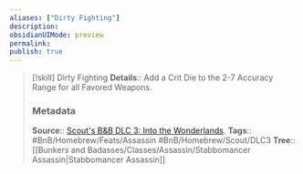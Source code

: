 ```yaml
---
aliases: ["Dirty Fighting"]
description: 
obsidianUIMode: preview
permalink: 
publish: true
---
```


> [!skill] Dirty Fighting
> **Details**:: Add a Crit Die to the 2-7 Accuracy Range for all Favored Weapons.
> ### Metadata
> **Source**:: [Scout's B&B DLC 3: Into the Wonderlands](https://docs.google.com/document/d/1MLOgrWwcLNTnP9PuXrKiLImy7SUh4hXO8arVUAlmdp0/edit).
> **Tags**:: #BnB/Homebrew/Feats/Assassin #BnB/Homebrew/Scout/DLC3
> **Tree**:: [[Bunkers and Badasses/Classes/Assassin/Stabbomancer Assassin|Stabbomancer Assassin]]